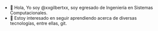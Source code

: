 - 👋 Hola, Yo soy @xxgilbertxx, soy egresado de Ingeniería en Sistemas Computacionales.
- 👀 Estoy interesado en seguir aprendiendo acerca de diversas tecnologías, entre ellas, git.

